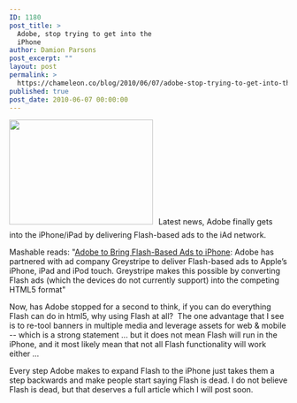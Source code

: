 ```yaml
---
ID: 1180
post_title: >
  Adobe, stop trying to get into the
  iPhone
author: Damion Parsons
post_excerpt: ""
layout: post
permalink: >
  https://chameleon.co/blog/2010/06/07/adobe-stop-trying-to-get-into-the-iphone/
published: true
post_date: 2010-06-07 00:00:00
---
```

<img class="alignleft size-full wp-image-1174" style="padding-right: 10px; padding-bottom: 10px;" title="Apple iPhone Adobe Flash" src="https://takemetoyourleader.com/wp-content/uploads/2010/06/iphone-flash-260.jpg" alt="" width="260" height="190" />Latest news, Adobe finally gets into the iPhone/iPad by delivering Flash-based ads to the iAd network.

Mashable reads: "<a href="https://mashable.com/2010/06/07/adobe-flash-ads-iphone/" target="_blank" rel="noopener noreferrer">Adobe to Bring Flash-Based Ads to iPhone</a>: Adobe has partnered with ad company Greystripe to deliver Flash-based ads to Apple’s iPhone, iPad and iPod touch. Greystripe makes this possible by converting Flash ads (which the devices do not currently support) into the competing HTML5 format"

Now, has Adobe stopped for a second to think, if you can do everything Flash can do in html5, why using Flash at all?  The one advantage that I see is to re-tool banners in multiple media and leverage assets for web &amp; mobile -- which is a strong statement ... but it does not mean Flash will run in the iPhone, and it most likely mean that not all Flash functionality will work either ...

Every step Adobe makes to expand Flash to the iPhone just takes them a step backwards and make people start saying Flash is dead. I do not believe Flash is dead, but that deserves a full article which I will post soon.